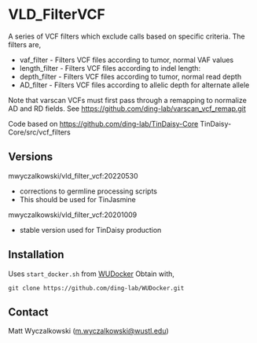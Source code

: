 # VLD_FilterVCF

A series of VCF filters which exclude calls based on specific criteria.  The filters are,
* vaf_filter - Filters VCF files according to tumor, normal VAF values
* length_filter - Filters VCF files according to indel length:
* depth_filter - Filters VCF files according to tumor, normal read depth
* AD_filter - Filters VCF files according to allelic depth for alternate allele

Note that varscan VCFs must first pass through a remapping to normalize AD and RD fields.
See https://github.com/ding-lab/varscan_vcf_remap.git

Code based on https://github.com/ding-lab/TinDaisy-Core  TinDaisy-Core/src/vcf_filters

## Versions

mwyczalkowski/vld_filter_vcf:20220530
* corrections to germline processing scripts
* This should be used for TinJasmine

mwyczalkowski/vld_filter_vcf:20201009
* stable version used for TinDaisy production 

## Installation

Uses `start_docker.sh` from [WUDocker](https://github.com/ding-lab/WUDocker.git)
Obtain with,
```
git clone https://github.com/ding-lab/WUDocker.git
```

## Contact

Matt Wyczalkowski (m.wyczalkowski@wustl.edu)


